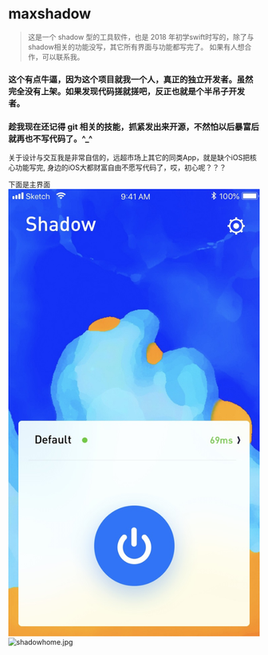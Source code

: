 # maxshadow

> 这是一个 shadow 型的工具软件，也是 2018 年初学swift时写的，除了与shadow相关的功能没写，其它所有界面与功能都写完了。
如果有人想合作，可以联系我。





### 这个有点牛逼，因为这个项目就我一个人，真正的独立开发者。虽然完全没有上架。如果发现代码搓就搓吧，反正也就是个半吊子开发者。

### 趁我现在还记得 git 相关的技能，抓紧发出来开源，不然怕以后暴富后就再也不写代码了。^_^

关于设计与交互我是非常自信的，远超市场上其它的同类App，就是缺个iOS把核心功能写完, 身边的iOS大都财富自由不愿写代码了，哎，初心呢？？？

下面是主界面
![homepage](https://github.com/youngxkk/maxshadow/blob/main/image/shadowhome.jpg)
![shadowhome.jpg](https://i.loli.net/2021/02/19/bE16mfvHVcezCMA.jpg)